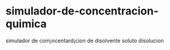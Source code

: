 # simulador-de-concentracion-quimica
simulador de com¡ncentard¡cion de disolvente soluto disolucion
